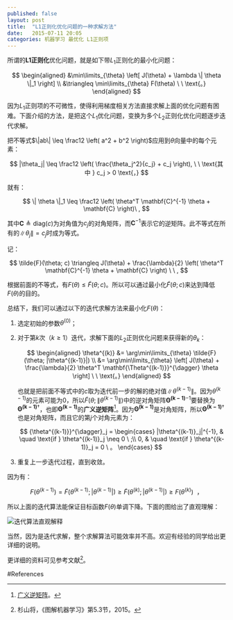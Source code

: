 ```yaml
---
published: false
layout: post
title:  "L1正则化优化问题的一种求解方法"
date:   2015-07-11 20:05
categories: 机器学习 最优化 L1正则项
---
```


所谓的**L1正则化**优化问题，就是如下带$L_1$正则化的最小化问题：

$$
\begin{aligned}
&\min\limits_{\theta} \left[ J(\theta) + \lambda \| \theta \|_1 \right] \\
&\triangleq \min\limits_{\theta} F(\theta) \ \ \text{。} 
\end{aligned}
$$

因为$L_1$正则项的不可微性，使得利用梯度相关方法直接求解上面的优化问题有困难。下面介绍的方法，是把这个$L_1$优化问题，变换为多个$L_2$正则化优化问题逐步迭代求解。

把不等式$\|ab\| \leq \frac12 \left( a^2 + b^2 \right)$应用到$\theta$向量中的每个元素：

$$
|\theta_j| \leq \frac12 \left( \frac{\theta_j^2}{c_j} + c_j \right), \ \ \text{其中 } c_j > 0 \text{，}
$$

就有：

$$
\| \theta \|_1 \leq \frac12 \left( \theta^T \mathbf{C}^{-1} \theta + \mathbf{C} \right)\ ,
$$

其中$\mathbf{C}\triangleq \text{diag}(c)$为对角值为$c_j$的对角矩阵，而$\mathbf{C}^{-1}$表示它的逆矩阵。此不等式在所有的$\|\theta_j\| = c_j$时成为等式。

记：

$$
\tilde{F}(\theta; c) \triangleq J(\theta) + \frac{\lambda}{2} \left( \theta^T \mathbf{C}^{-1} \theta + \mathbf{C} \right) \ \ ,
$$

根据前面的不等式，有$F(\theta) \leq \tilde{F}(\theta; c)$。所以可以通过最小化$\tilde{F}(\theta; c)$来达到降低$F(\theta)$的目的。

总结下，我们可以通过以下的迭代求解方法来最小化$F(\theta)$：

1. 选定初始的参数$\theta^{(0)}$；
2. 对于第$k$次（$k \geq 1$）迭代，求解下面的$L_2$正则优化问题来获得新的$\theta_k$：
	
	$$
	\begin{aligned}
	\theta^{(k)} &= \arg\min\limits_{\theta} \tilde{F}(\theta; |\theta^{(k-1)}|) \\
	&= \arg\min\limits_{\theta} \left[ J(\theta) + \frac{\lambda}{2} \theta^T \mathbf{\Theta^{(k-1)}}^{\dagger} \theta \right]
	\ \ \text{。}
	\end{aligned}
	$$
	
	也就是把前面不等式中的$c$取为迭代前一步的解的绝对值$\|\theta^{(k-1)}\|$。因为$\theta^{(k-1)}$的元素可能为0，所以$\tilde{F}(\theta; \|\theta^{(k-1)}\|)$中的逆对角矩阵$\mathbf{\Theta^{(k-1)}}^{-1}$要替换为$\mathbf{\Theta^{(k-1)}}^{\dagger}$，也即$\mathbf{\Theta^{(k-1)}}$的**广义逆矩阵**[^g_inverse_matrix]。因为$\mathbf{\Theta^{(k-1)}}$是对角矩阵，所以$\mathbf{\Theta^{(k-1)}}^{\dagger}$也是对角矩阵，而且它的第$j$个对角元素为：
	
	$$
	{\theta^{(k-1)}}^{\dagger}_j = \begin{cases} |\theta^{(k-1)}_j|^{-1}, & \quad \text{if } \theta^{(k-1)}_j \neq 0 \ ;\\ 
	0, & \quad \text{if } \theta^{(k-1)}_j = 0  \ 。
	\end{cases}
	$$
	
3. 重复上一步迭代过程，直到收敛。

因为有：
	
$$
F(\theta^{(k-1)}) = \tilde{F}(\theta^{(k-1)}; |\theta^{(k-1)}|) \geq \tilde{F}(\theta^{(k)}; |\theta^{(k-1)}|) \geq F(\theta^{(k)}) \ \ \text{，}
$$
	
所以上面的迭代算法能保证目标函数$F(\theta)$单调下降。下面的图给出了直观理解：

![迭代算法直观解释][l2tol1]

当然，因为是迭代求解，整个求解算法可能效率并不高。欢迎有经验的同学给出更详细的说明。


更详细的资料可见参考文献[^graph_ml]。


[l2tol1]: /images/l2tol1.png "迭代算法直观解释"

#References

[^g_inverse_matrix]: [广义逆矩阵](http://baike.baidu.com/view/2597901.htm)。
[^graph_ml]: 杉山将，《图解机器学习》第5.3节，2015。



